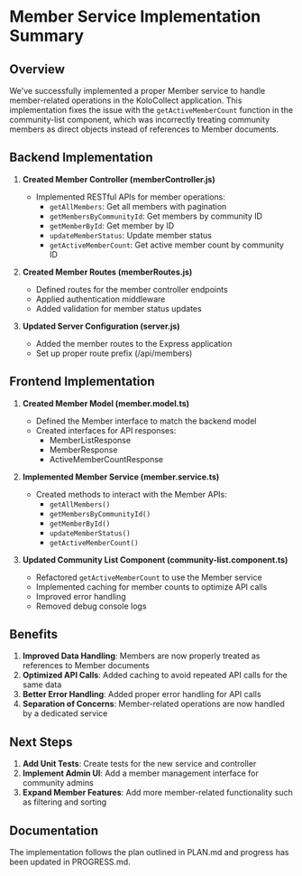 # Member Service Implementation Summary

## Overview

We've successfully implemented a proper Member service to handle member-related operations in the KoloCollect application. This implementation fixes the issue with the `getActiveMemberCount` function in the community-list component, which was incorrectly treating community members as direct objects instead of references to Member documents.

## Backend Implementation

1. **Created Member Controller (memberController.js)**
   - Implemented RESTful APIs for member operations:
     - `getAllMembers`: Get all members with pagination
     - `getMembersByCommunityId`: Get members by community ID
     - `getMemberById`: Get member by ID
     - `updateMemberStatus`: Update member status
     - `getActiveMemberCount`: Get active member count by community ID

2. **Created Member Routes (memberRoutes.js)**
   - Defined routes for the member controller endpoints
   - Applied authentication middleware
   - Added validation for member status updates

3. **Updated Server Configuration (server.js)**
   - Added the member routes to the Express application
   - Set up proper route prefix (/api/members)

## Frontend Implementation

1. **Created Member Model (member.model.ts)**
   - Defined the Member interface to match the backend model
   - Created interfaces for API responses:
     - MemberListResponse
     - MemberResponse
     - ActiveMemberCountResponse

2. **Implemented Member Service (member.service.ts)**
   - Created methods to interact with the Member APIs:
     - `getAllMembers()`
     - `getMembersByCommunityId()`
     - `getMemberById()`
     - `updateMemberStatus()`
     - `getActiveMemberCount()`

3. **Updated Community List Component (community-list.component.ts)**
   - Refactored `getActiveMemberCount` to use the Member service
   - Implemented caching for member counts to optimize API calls
   - Improved error handling
   - Removed debug console logs

## Benefits

1. **Improved Data Handling**: Members are now properly treated as references to Member documents
2. **Optimized API Calls**: Added caching to avoid repeated API calls for the same data
3. **Better Error Handling**: Added proper error handling for API calls
4. **Separation of Concerns**: Member-related operations are now handled by a dedicated service

## Next Steps

1. **Add Unit Tests**: Create tests for the new service and controller
2. **Implement Admin UI**: Add a member management interface for community admins
3. **Expand Member Features**: Add more member-related functionality such as filtering and sorting

## Documentation

The implementation follows the plan outlined in PLAN.md and progress has been updated in PROGRESS.md.
